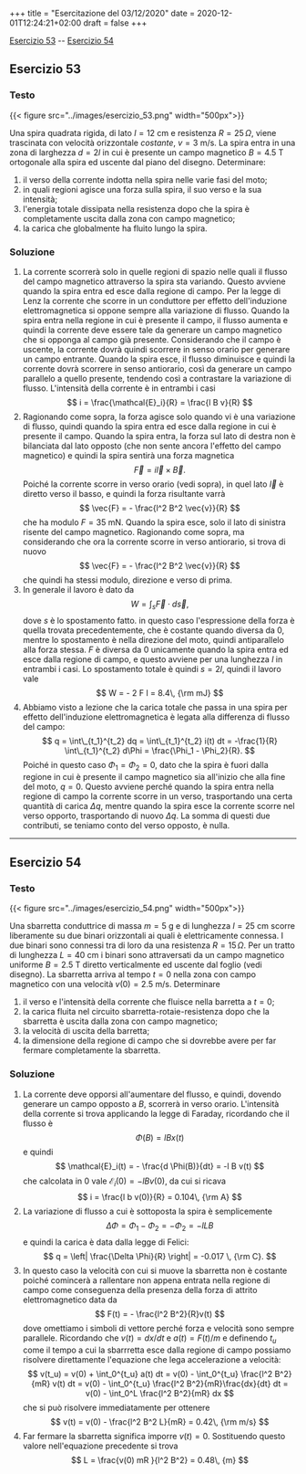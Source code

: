 +++
title = "Esercitazione del 03/12/2020"
date = 2020-12-01T12:24:21+02:00
draft = false
+++

[Esercizio 53](#esercizio-53) -- [Esercizio 54](#esercizio-54)

## Esercizio 53

### Testo

{{< figure src="../images/esercizio_53.png" width="500px">}}

Una spira quadrata rigida, di lato $l = 12$ cm e resistenza $R = 25\, \Omega$, viene trascinata con velocità orizzontale *costante*, $v=3$ m/s. La spira entra in una zona di larghezza $d = 2l$ in cui è presente un campo magnetico $B
= 4.5$ T ortogonale alla spira ed uscente dal piano del disegno.
Determinare:

1. il verso della corrente indotta nella spira nelle varie fasi del moto;
2. in quali regioni agisce una forza sulla spira, il suo verso e la sua intensità;
3. l'energia totale dissipata nella resistenza dopo che la spira è completamente uscita dalla zona con campo magnetico;
4. la carica che globalmente ha fluito lungo la spira.

### Soluzione

1. La corrente scorrerà solo in quelle regioni di spazio nelle quali il flusso del campo magnetico attraverso la spira sta variando. Questo avviene quando la spira entra ed esce dalla regione di campo. Per la legge di Lenz la corrente che scorre in un conduttore per effetto dell'induzione elettromagnetica si oppone sempre alla variazione di flusso. Quando la spira entra nella regione in cui è presente il campo, il flusso aumenta e quindi la corrente deve essere tale da generare un campo magnetico che si opponga al campo già presente. Considerando che il campo è uscente, la corrente dovrà quindi scorrere in senso orario per generare un campo entrante. Quando la spira esce, il flusso diminuisce e quindi la corrente dovrà scorrere in senso antiorario, così da generare un campo parallelo a quello presente, tendendo così a contrastare la variazione di flusso. L'intensità della corrente è in entrambi i casi
$$
i = \frac{\mathcal{E}_i}{R} = \frac{l B v}{R}
$$
2. Ragionando come sopra, la forza agisce solo quando vi è una variazione di flusso, quindi quando la spira entra ed esce dalla regione in cui è presente il campo. Quando la spira entra, la forza sul lato di destra non è bilanciata dal lato opposto (che non sente ancora l'effetto del campo magnetico) e quindi la spira sentirà una forza magnetica
$$
\vec{F} = i\vec{l} \times \vec{B}.
$$
Poiché la corrente scorre in verso orario (vedi sopra), in quel lato $\vec{l}$ è diretto verso il basso, e quindi la forza risultante varrà
$$
\vec{F} = - \frac{l^2 B^2 \vec{v}}{R}
$$
che ha modulo $F = 35$ mN.
Quando la spira esce, solo il lato di sinistra risente del campo magnetico. Ragionando come sopra, ma considerando che ora la corrente scorre in verso antiorario, si trova di nuovo
$$
\vec{F} = - \frac{l^2 B^2 \vec{v}}{R}
$$
che quindi ha stessi modulo, direzione e verso di prima.
3. In generale il lavoro è dato da
$$
W = \int_s \vec{F} \cdot d\vec{s},
$$
dove $s$ è lo spostamento fatto. in questo caso l'espressione della forza è quella trovata precedentemente, che è costante quando diversa da 0, mentre lo spostamento è nella direzione del moto, quindi antiparallelo alla forza stessa. $F$ è diversa da 0 unicamente quando la spira entra ed esce dalla regione di campo, e questo avviene per una lunghezza $l$ in entrambi i casi. Lo spostamento totale è quindi $s = 2l$, quindi il lavoro vale
$$
W = - 2 F l = 8.4\, {\rm mJ}
$$
4. Abbiamo visto a lezione che la carica totale che passa in una spira per effetto dell'induzione elettromagnetica è legata alla differenza di flusso del campo:
$$
q = \int\_{t_1}^{t_2} dq =  \int\_{t_1}^{t_2} i(t) dt =  -\frac{1}{R} \int\_{t_1}^{t_2} d\Phi = \frac{\Phi_1 - \Phi_2}{R}.
$$
Poiché in questo caso $\Phi_1 = \Phi_2 = 0$, dato che la spira è fuori dalla regione in cui è presente il campo magnetico sia all'inizio che alla fine del moto, $q = 0$. Questo avviene perché quando la spira entra nella regione di campo la corrente scorre in un verso, trasportando una certa quantità di carica $\Delta q$, mentre quando la spira esce la corrente scorre nel verso opporto, trasportando di nuovo $\Delta q$. La somma di questi due contributi, se teniamo conto del verso opposto, è nulla.

---

## Esercizio 54

### Testo

{{< figure src="../images/esercizio_54.png" width="500px">}}

Una sbarretta conduttrice di massa $m=5$ g e di lunghezza $l=25$ cm scorre liberamente su due binari orizzontali ai quali è elettricamente connessa. I due binari sono connessi tra di loro da una resistenza $R=15\, \Omega$. Per un tratto di lunghezza $L=40$ cm i binari sono attraversati da un campo magnetico uniforme $B=2.5$ T diretto verticalmente ed uscente dal foglio (vedi disegno). La sbarretta arriva al tempo $t=0$ nella zona con campo magnetico con una velocità $v(0)=2.5$ m/s. Determinare

1. il verso e l'intensità della corrente che fluisce nella barretta a $t = 0$;
2. la carica fluita nel circuito sbarretta-rotaie-resistenza dopo che la sbarretta è uscita dalla zona con campo magnetico;
3. la velocità di uscita della barretta;
4. la dimensione della regione di campo che si dovrebbe avere per far fermare completamente la sbarretta.

### Soluzione

1. La corrente deve opporsi all'aumentare del flusso, e quindi, dovendo generare un campo opposto a $B$, scorrerà in verso orario. L'intensità della corrente si trova applicando la legge di Faraday, ricordando che il flusso è 
$$
\Phi(B) = lBx(t)
$$
e quindi 
$$
\mathcal{E}_i(t) = - \frac{d \Phi(B)}{dt} = -l B v(t)
$$
che calcolata in 0 vale $\mathcal{E}_i(0) = -l B v(0)$, da cui si ricava
$$
i = \frac{l b v(0)}{R} = 0.104\, {\rm A}
$$
2. La variazione di flusso a cui è sottoposta la spira è semplicemente
$$
\Delta \Phi = \Phi_1 - \Phi_2 = -\Phi_2 = -lLB
$$
e quindi la carica è data dalla legge di Felici:
$$
q = \left| \frac{\Delta \Phi}{R} \right| = -0.017 \, {\rm C}.
$$
3. In questo caso la velocità con cui si muove la sbarretta non è costante poiché comincerà a rallentare non appena entrata nella regione di campo come conseguenza della presenza della forza di attrito elettromagnetico data da
$$
F(t) = - \frac{l^2 B^2}{R}v(t)
$$
dove omettiamo i simboli di vettore perché forza e velocità sono sempre parallele. Ricordando che $v(t) = dx / dt$ e $a(t) = F(t) / m$ e definendo $t_u$ come il tempo a cui la sbarrretta esce dalla regione di campo possiamo risolvere direttamente l'equazione che lega accelerazione a velocità:
$$
v(t_u) = v(0) + \int_0^{t_u} a(t) dt = v(0) - \int_0^{t_u} \frac{l^2 B^2}{mR} v(t) dt = v(0) - \int_0^{t_u} \frac{l^2 B^2}{mR}\frac{dx}{dt} dt = v(0) - \int_0^L \frac{l^2 B^2}{mR} dx
$$
che si può risolvere immediatamente per ottenere
$$
v(t) = v(0) - \frac{l^2 B^2 L}{mR} = 0.42\, {\rm m/s}
$$
4. Far fermare la sbarretta significa imporre $v(t) = 0$. Sostituendo questo valore nell'equazione precedente si trova
$$
L = \frac{v(0) mR }{l^2 B^2} = 0.48\, {m}
$$
